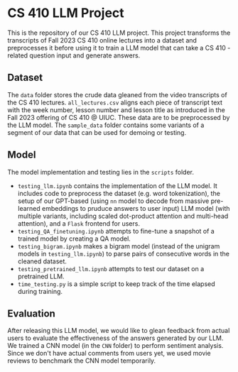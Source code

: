 # CS 410 LLM Project
This is the repository of our CS 410 LLM project. This project transforms the transcripts of Fall 2023 CS 410 online lectures into a dataset and preprocesses it before using it to train a LLM model that can take a CS 410 - related question input and generate answers.

## Dataset
The `data` folder stores the crude data gleaned from the video transcripts of the CS 410 lectures. `all_lectures.csv` aligns each piece of transcript text with the week number, lesson number and lesson title as introduced in the Fall 2023 offering of CS 410 @ UIUC. These data are to be preprocessed by the LLM model. The `sample_data` folder contains some variants of a segment of our data that can be used for demoing or testing.

## Model
The model implementation and testing lies in the `scripts` folder.
- `testing_llm.ipynb` contains the implementation of the LLM model. It includes code to preprocess the dataset (e.g. word tokenization), the setup of our GPT-based (using `nn` model to decode from massive pre-learned embeddings to pruduce answers to user input) LLM model (with multiple variants, including scaled dot-product attention and multi-head attention), and a `Flask` frontend for users. 
- `testing_QA_finetuning.ipynb` attempts to fine-tune a snapshot of a trained model by creating a QA model.
- `testing_bigram.ipynb` makes a bigram model (instead of the unigram models in `testing_llm.ipynb`) to parse pairs of consecutive words in the cleaned dataset.
- `testing_pretrained_llm.ipynb` attempts to test our dataset on a pretrained LLM.
- `time_testing.py` is a simple script to keep track of the time elapsed during training.

## Evaluation
After releasing this LLM model, we would like to glean feedback from actual users to evaluate the effectiveness of the answers generated by our LLM. We trained a CNN model (in the `CNN` folder) to perform sentiment analysis. Since we don't have actual comments from users yet, we used movie reviews to benchmark the CNN model temporarily.